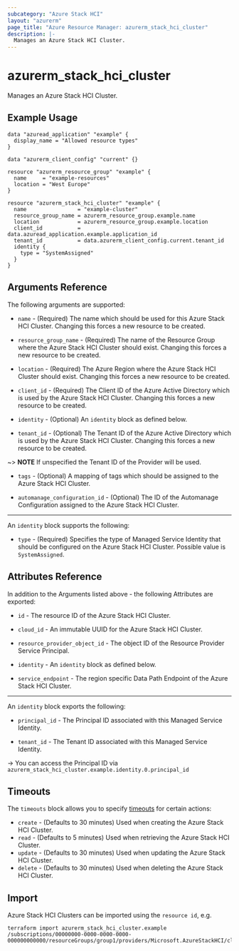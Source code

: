 ```yaml
---
subcategory: "Azure Stack HCI"
layout: "azurerm"
page_title: "Azure Resource Manager: azurerm_stack_hci_cluster"
description: |-
  Manages an Azure Stack HCI Cluster.
---
```


# azurerm_stack_hci_cluster

Manages an Azure Stack HCI Cluster.

## Example Usage

```hcl
data "azuread_application" "example" {
  display_name = "Allowed resource types"
}

data "azurerm_client_config" "current" {}

resource "azurerm_resource_group" "example" {
  name     = "example-resources"
  location = "West Europe"
}

resource "azurerm_stack_hci_cluster" "example" {
  name                = "example-cluster"
  resource_group_name = azurerm_resource_group.example.name
  location            = azurerm_resource_group.example.location
  client_id           = data.azuread_application.example.application_id
  tenant_id           = data.azurerm_client_config.current.tenant_id
  identity {
    type = "SystemAssigned"
  }
}
```

## Arguments Reference

The following arguments are supported:

* `name` - (Required) The name which should be used for this Azure Stack HCI Cluster. Changing this forces a new resource to be created.

* `resource_group_name` - (Required) The name of the Resource Group where the Azure Stack HCI Cluster should exist. Changing this forces a new resource to be created.

* `location` - (Required) The Azure Region where the Azure Stack HCI Cluster should exist. Changing this forces a new resource to be created.

* `client_id` - (Required) The Client ID of the Azure Active Directory which is used by the Azure Stack HCI Cluster. Changing this forces a new resource to be created.

* `identity` - (Optional) An `identity` block as defined below.

* `tenant_id` - (Optional) The Tenant ID of the Azure Active Directory which is used by the Azure Stack HCI Cluster. Changing this forces a new resource to be created.

~> **NOTE** If unspecified the Tenant ID of the Provider will be used.

* `tags` - (Optional) A mapping of tags which should be assigned to the Azure Stack HCI Cluster.

* `automanage_configuration_id` - (Optional) The ID of the Automanage Configuration assigned to the Azure Stack HCI Cluster.

---

An `identity` block supports the following:

* `type` - (Required) Specifies the type of Managed Service Identity that should be configured on the Azure Stack HCI Cluster. Possible value is `SystemAssigned`.

## Attributes Reference

In addition to the Arguments listed above - the following Attributes are exported:

* `id` - The resource ID of the Azure Stack HCI Cluster.

* `cloud_id` - An immutable UUID for the Azure Stack HCI Cluster.


* `resource_provider_object_id` - The object ID of the Resource Provider Service Principal.

* `identity` - An `identity` block as defined below.

* `service_endpoint` - The region specific Data Path Endpoint of the Azure Stack HCI Cluster.

---

An `identity` block exports the following:

* `principal_id` - The Principal ID associated with this Managed Service Identity.

* `tenant_id` - The Tenant ID associated with this Managed Service Identity.

-> You can access the Principal ID via `azurerm_stack_hci_cluster.example.identity.0.principal_id`

## Timeouts

The `timeouts` block allows you to specify [timeouts](https://www.terraform.io/language/resources/syntax#operation-timeouts) for certain actions:

* `create` - (Defaults to 30 minutes) Used when creating the Azure Stack HCI Cluster.
* `read` - (Defaults to 5 minutes) Used when retrieving the Azure Stack HCI Cluster.
* `update` - (Defaults to 30 minutes) Used when updating the Azure Stack HCI Cluster.
* `delete` - (Defaults to 30 minutes) Used when deleting the Azure Stack HCI Cluster.

## Import

Azure Stack HCI Clusters can be imported using the `resource id`, e.g.

```shell
terraform import azurerm_stack_hci_cluster.example /subscriptions/00000000-0000-0000-0000-000000000000/resourceGroups/group1/providers/Microsoft.AzureStackHCI/clusters/cluster1
```
